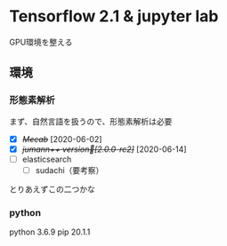 # Tensorflow 2.1 & jupyter lab
GPU環境を整える

## 環境
### 形態素解析
まず、自然言語を扱うので、形態素解析は必要

- [X] ~~*Mecab*~~ [2020-06-02]
- [X] ~~*jumann++  version[2.0.0-rc2]*~~ [2020-06-14]
- [ ] elasticsearch
  - [ ] sudachi（要考察）

とりあえずこの二つかな

### python 
python 3.6.9
pip    20.1.1

